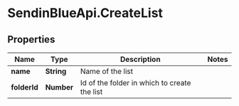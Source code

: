 # SendinBlueApi.CreateList

## Properties
Name | Type | Description | Notes
------------ | ------------- | ------------- | -------------
**name** | **String** | Name of the list | 
**folderId** | **Number** | Id of the folder in which to create the list | 


